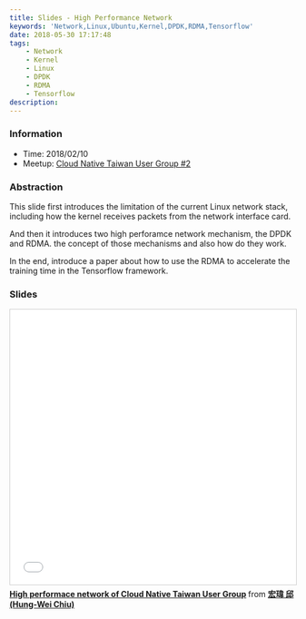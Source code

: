 ```yaml
---
title: Slides - High Performance Network
keywords: 'Network,Linux,Ubuntu,Kernel,DPDK,RDMA,Tensorflow'
date: 2018-05-30 17:17:48
tags:
	- Network
	- Kernel
	- Linux
	- DPDK
	- RDMA
	- Tensorflow
description:
---
```


### Information
- Time: 2018/02/10
- Meetup: [Cloud Native Taiwan User Group #2](https://www.meetup.com/Cloud-Native-User-Group-Taiwan/events/247117070/)

### Abstraction
This slide first introduces the limitation of the current Linux network stack, including how the kernel receives packets from the network interface card.

And then it introduces two high perforamce network mechanism, the DPDK and RDMA. the concept of those mechanisms and also how do they work.

In the end, introduce a paper about how to use the RDMA to accelerate the training time in the Tensorflow framework.

<!--more-->
### Slides
<iframe src="//www.slideshare.net/slideshow/embed_code/key/uH9lOJd17Unqpa" width="595" height="485" frameborder="0" marginwidth="0" marginheight="0" scrolling="no" style="border:1px solid #CCC; border-width:1px; margin-bottom:5px; max-width: 100%;" allowfullscreen> </iframe> <div style="margin-bottom:5px"> <strong> <a href="//www.slideshare.net/hongweiqiu/high-performace-network-of-cloud-native-taiwan-user-group" title="High performace network of Cloud Native Taiwan User Group" target="_blank">High performace network of Cloud Native Taiwan User Group</a> </strong> from <strong><a href="https://www.slideshare.net/hongweiqiu" target="_blank">宏瑋 邱(Hung-Wei Chiu)</a></strong> </div>
